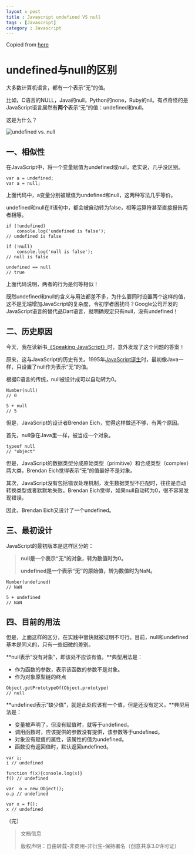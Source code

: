 ```yaml
---
layout : post
title : Javascript undefined VS null
tags : [Javascript]
category : Javascript
---
```



Copied from [here](http://www.ruanyifeng.com/blog/2014/03/undefined-vs-null.html)

# undefined与null的区别

大多数计算机语言，都有一个表示“无”的值。

比如，C语言的NULL，Java的null，Python的none，Ruby的nil。有点奇怪的是JavaScript语言居然有**两个**表示“无”的值：undefined和null。

这是为什么？

![undefined vs. null](http://image.beekka.com/blog/2014/bg2014032801.png)

## 一、相似性

在JavaScript中，将一个变量赋值为undefined或null，老实说，几乎没区别。

    var a = undefined;
    var a = null;

上面代码中，a变量分别被赋值为undefined和null，这两种写法几乎等价。

undefined和null在if语句中，都会被自动转为false，相等运算符甚至直接报告两者相等。

    if (!undefined) 
        console.log('undefined is false');
    // undefined is false
    
    if (!null) 
        console.log('null is false');
    // null is false
    
    undefined == null
    // true


上面代码说明，两者的行为是何等相似！

既然undefined和null的含义与用法都差不多，为什么要同时设置两个这样的值，这不是无端增加JavaScript的复杂度，令初学者困扰吗？Google公司开发的JavaScript语言的替代品Dart语言，就明确规定只有null，没有undefined！

## 二、历史原因

今天，我在读新书[《Speaking JavaScript》](http://speakingjs.com/)时，意外发现了这个问题的答案！

原来，这与JavaScript的历史有关。1995年[JavaScript诞生](http://www.ruanyifeng.com/blog/2011/06/birth_of_javascript.html)时，最初像Java一样，只设置了null作为表示“无”的值。

根据C语言的传统，null被设计成可以自动转为0。

    Number(null)
    // 0
    
    5 + null
    // 5


但是，JavaScript的设计者Brendan Eich，觉得这样做还不够，有两个原因。

首先，null像在Java里一样，被当成一个对象。

    typeof null
    // "object"


但是，JavaScript的数据类型分成原始类型（primitive）和合成类型（complex）两大类，Brendan Eich觉得表示“无”的值最好不是对象。

其次，JavaScript没有包括错误处理机制，发生数据类型不匹配时，往往是自动转换类型或者默默地失败。Brendan Eich觉得，如果null自动转为0，很不容易发现错误。

因此，Brendan Eich又设计了一个undefined。

## 三、最初设计

JavaScript的最初版本是这样区分的：

> **null是一个表示“无”的对象，转为数值时为0。**
> 
> **undefined是一个表示“无”的原始值，转为数值时为NaN。**


    Number(undefined)
    // NaN
    
    5 + undefined
    // NaN


## 四、目前的用法

但是，上面这样的区分，在实践中很快就被证明不可行。目前，null和undefined基本是同义的，只有一些细微的差别。

**null表示“没有对象”，即该处不应该有值。**典型用法是：

- 作为函数的参数，表示该函数的参数不是对象。
- 作为对象原型链的终点

<!-- hack for code after list item -->

    Object.getPrototypeOf(Object.prototype)
    // null

**undefined表示“缺少值”，就是此处应该有一个值，但是还没有定义。**典型用法是：

- 变量被声明了，但没有赋值时，就等于undefined。
- 调用函数时，应该提供的参数没有提供，该参数等于undefined。
- 对象没有赋值的属性，该属性的值为undefined。
- 函数没有返回值时，默认返回undefined。

<!-- hack for code after list item -->

    var i;
    i // undefined
    
    function f(x){console.log(x)}
    f() // undefined

    var  o = new Object();
    o.p // undefined

    var x = f();
    x // undefined

（完）

>文档信息
> 
> 版权声明：自由转载-非商用-非衍生-保持署名（创意共享3.0许可证）

